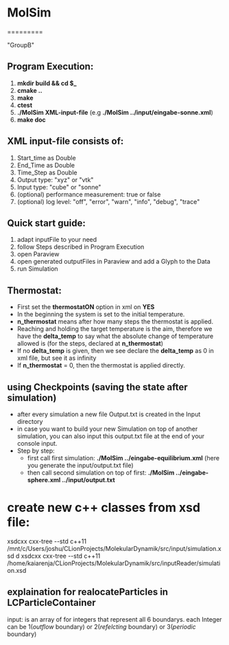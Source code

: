 # MolSim
=========

"GroupB"

## Program Execution:

1. **mkdir build && cd $_**
2. **cmake ..**
3. **make**
4. **ctest**
5. **./MolSim XML-input-file** (e.g **./MolSim ../input/eingabe-sonne.xml**)
6. **make doc**

## XML input-file consists of:

1. Start_time as Double
2. End_Time as Double
3. Time_Step as Double
4. Output type: "xyz" or "vtk"
5. Input type: "cube" or "sonne"
6. (optional) performance measurement: true or false
7. (optional) log level: "off", "error", "warn", "info", "debug", "trace"


## Quick start guide:
1. adapt inputFile to your need
2. follow Steps described in Program Execution
3. open Paraview
4. open generated outputFiles in Paraview and add a Glyph to the Data
5. run Simulation

## Thermostat:
- First set the **thermostatON** option in xml on **YES**
- In the beginning the system is set to the initial temperature.
- **n_thermostat** means after how many steps the thermostat is applied.
- Reaching and holding the target temperature is the aim, therefore we have the **delta_temp** to say what the absolute
change of temperature allowed is (for the steps, declared at **n_thermostat**)
- If no **delta_temp** is given, then we see declare the **delta_temp** as 0 in xml file, but see it as infinity
- If **n_thermostat** = 0, then the thermostat is applied directly.


## using Checkpoints (saving the state after simulation)
- after every simulation a new file Output.txt is created in the Input directory
- in case you want to build your new Simulation on top of another simulation, you can also input this output.txt file at
the end of your console input.
- Step by step: 
  - first call first simulation: **./MolSim ../eingabe-equilibrium.xml** 
            (here you generate the input/output.txt file)
  - then call second simulation on top of first: **./MolSim ../eingabe-sphere.xml ../input/output.txt**


# create new c++ classes from xsd file:
xsdcxx cxx-tree --std c++11 /mnt/c/Users/joshu/CLionProjects/MolekularDynamik/src/input/simulation.xsd d
xsdcxx cxx-tree --std c++11 /home/kaiarenja/CLionProjects/MolekularDynamik/src/inputReader/simulation.xsd

## explaination for realocateParticles in LCParticleContainer
input: is an array of for integers that represent all 6 boundarys. each Integer can be 1(_outflow_ boundary) or 2(_refelcting_ boundary) or 3(_periodic_ boundary)


